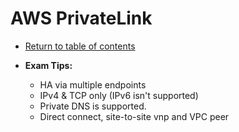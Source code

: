 # AWS PrivateLink

* [Return to table of contents](../../../README.md)

* **Exam Tips:**
  * HA via multiple endpoints
  * IPv4 & TCP only (IPv6 isn't supported)
  * Private DNS is supported.
  * Direct connect, site-to-site vnp and VPC peer
